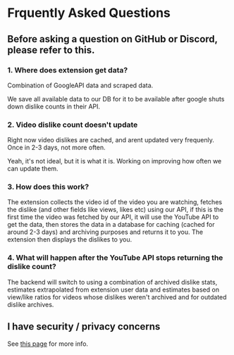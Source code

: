 # Frquently Asked Questions
## Before asking a question on GitHub or Discord, please refer to this.

### **1. Where does extension get data?**
Combination of GoogleAPI data and scraped data.

We save all available data to our DB for it to be available after google shuts down dislike counts in their API.

### **2. Video dislike count doesn't update**
Right now video dislikes are cached, and arent updated very frequenly. Once in 2-3 days, not more often.

Yeah, it's not ideal, but it is what it is. Working on improving how often we can update them.

### **3. How does this work?**
The extension collects the video id of the video you are watching, fetches the dislike (and other fields like views, likes etc) using our API, if this is the first time the video was fetched by our API, it will use the YouTube API to get the data, then stores the data in a database for caching (cached for around 2-3 days) and archiving purposes and returns it to you. The extension then displays the dislikes to you.

### **4. What will happen after the YouTube API stops returning the dislike count?**
The backend will switch to using a combination of archived dislike stats, estimates extrapolated from extension user data and estimates based on view/like ratios for videos whose dislikes weren't archived and for outdated dislike archives.

## I have security / privacy concerns
See [this page](SECURITY-FAQ.md) for more info.
